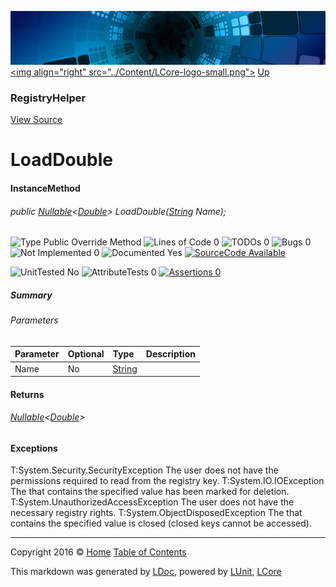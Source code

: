 ![](../Content/LCore-banner-small.png "")
[&lt;img align=&quot;right&quot; src=&quot;../Content/LCore-logo-small.png&quot;&gt;](../../README.md)
[Up](RegistryHelper.md)

### RegistryHelper
[View Source](../Tools/RegistryHelper.cs)

# LoadDouble

#### InstanceMethod

###### public <a href="https://msdn.microsoft.com/en-us/library/b3h38hb0.aspx" alt="" target="_blank">Nullable</a>&lt;[Double](https://msdn.microsoft.com/en-us/library/system.double.aspx)&gt; LoadDouble([String](https://msdn.microsoft.com/en-us/library/system.string.aspx) Name);

![Type Public  Override Method](http://b.repl.ca/v1/Type-Public%20%20Override%20Method-blue.png "") ![Lines of Code 0](http://b.repl.ca/v1/Lines%20of%20Code-0-blue.png "") ![TODOs 0](http://b.repl.ca/v1/TODOs-0-green.png "") ![Bugs 0](http://b.repl.ca/v1/Bugs-0-green.png "") ![Not Implemented 0](http://b.repl.ca/v1/Not%20Implemented-0-green.png "") ![Documented Yes](http://b.repl.ca/v1/Documented-Yes-brightgreen.png "") [![SourceCode Available](http://b.repl.ca/v1/SourceCode-Available-brightgreen.png "")](../Tools/RegistryHelper.cs#L)

![UnitTested No](http://b.repl.ca/v1/UnitTested-No-lightgrey.png "") ![AttributeTests 0](http://b.repl.ca/v1/AttributeTests-0-lightgrey.png "") [![Assertions 0](http://b.repl.ca/v1/Assertions-0-lightgrey.png "")](../Tools/RegistryHelper.cs)

##### Summary


###### Parameters

Parameter | Optional | Type | Description
:---  | :---  | :---  | :--- 
Name | No | [String](https://msdn.microsoft.com/en-us/library/system.string.aspx) | 


#### Returns

###### <a href="https://msdn.microsoft.com/en-us/library/b3h38hb0.aspx" alt="" target="_blank">Nullable</a>&lt;[Double](https://msdn.microsoft.com/en-us/library/system.double.aspx)&gt;

#### Exceptions
T:System.Security.SecurityException The user does not have the permissions required to read from the registry key. 
T:System.IO.IOException The  that contains the specified value has been marked for deletion. 
T:System.UnauthorizedAccessException The user does not have the necessary registry rights.
T:System.ObjectDisposedException The  that contains the specified value is closed (closed keys cannot be accessed). 



---

Copyright 2016 &copy; [Home](../../README.md) [Table of Contents](../../TableOfContents.md)

This markdown was generated by [LDoc](https://github.com/CodeSingularity/LDoc), powered by [LUnit](https://github.com/CodeSingularity/LUnit), [LCore](https://github.com/CodeSingularity/LCore)
